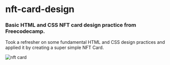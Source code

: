 # nft-card-design
### Basic HTML and CSS NFT card design practice from Freecodecamp.
Took a refresher on some fundamental HTML and CSS design practices and applied it by creating a super simple NFT Card.

![nft card](https://user-images.githubusercontent.com/46517096/161839666-13f2e35d-236b-4a55-8b9b-014bc0b5a4d0.png)
